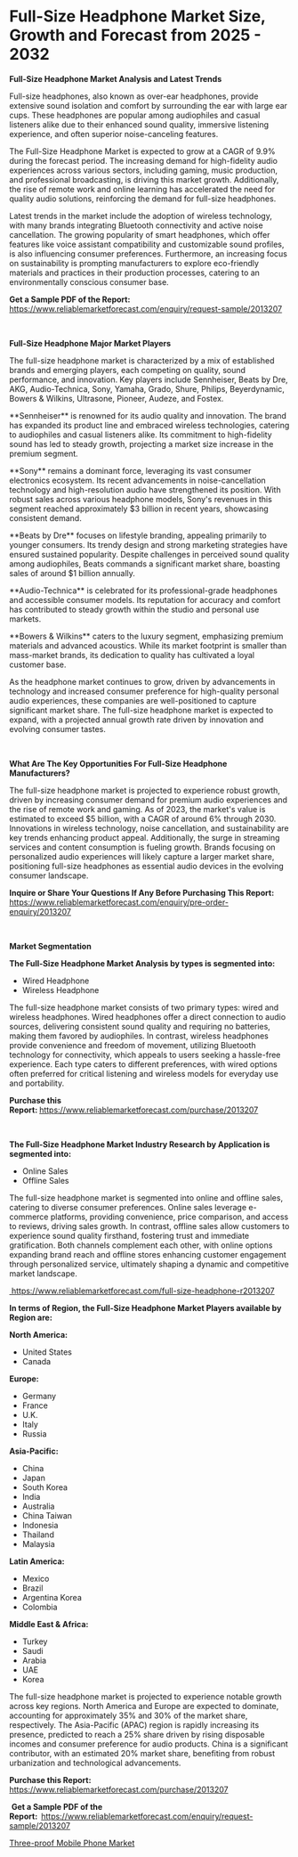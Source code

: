 <p><h1>Full-Size Headphone Market Size, Growth and Forecast from 2025 - 2032</h1></p><p><strong>Full-Size Headphone Market Analysis and Latest Trends</strong></p>
<p><p>Full-size headphones, also known as over-ear headphones, provide extensive sound isolation and comfort by surrounding the ear with large ear cups. These headphones are popular among audiophiles and casual listeners alike due to their enhanced sound quality, immersive listening experience, and often superior noise-canceling features. </p><p>The Full-Size Headphone Market is expected to grow at a CAGR of 9.9% during the forecast period. The increasing demand for high-fidelity audio experiences across various sectors, including gaming, music production, and professional broadcasting, is driving this market growth. Additionally, the rise of remote work and online learning has accelerated the need for quality audio solutions, reinforcing the demand for full-size headphones. </p><p>Latest trends in the market include the adoption of wireless technology, with many brands integrating Bluetooth connectivity and active noise cancellation. The growing popularity of smart headphones, which offer features like voice assistant compatibility and customizable sound profiles, is also influencing consumer preferences. Furthermore, an increasing focus on sustainability is prompting manufacturers to explore eco-friendly materials and practices in their production processes, catering to an environmentally conscious consumer base.</p></p>
<p><strong>Get a Sample PDF of the Report:&nbsp;</strong> <a href="https://www.reliablemarketforecast.com/enquiry/request-sample/2013207?utm_campaign=1134&utm_medium=2&utm_source=Github&utm_content=ia&utm_term=10022025&utm_id=full-size-headphone">https://www.reliablemarketforecast.com/enquiry/request-sample/2013207</a></p>
<p>&nbsp;</p>
<p><strong>Full-Size Headphone Major Market Players</strong></p>
<p><p>The full-size headphone market is characterized by a mix of established brands and emerging players, each competing on quality, sound performance, and innovation. Key players include Sennheiser, Beats by Dre, AKG, Audio-Technica, Sony, Yamaha, Grado, Shure, Philips, Beyerdynamic, Bowers & Wilkins, Ultrasone, Pioneer, Audeze, and Fostex.</p><p>**Sennheiser** is renowned for its audio quality and innovation. The brand has expanded its product line and embraced wireless technologies, catering to audiophiles and casual listeners alike. Its commitment to high-fidelity sound has led to steady growth, projecting a market size increase in the premium segment.</p><p>**Sony** remains a dominant force, leveraging its vast consumer electronics ecosystem. Its recent advancements in noise-cancellation technology and high-resolution audio have strengthened its position. With robust sales across various headphone models, Sony's revenues in this segment reached approximately $3 billion in recent years, showcasing consistent demand.</p><p>**Beats by Dre** focuses on lifestyle branding, appealing primarily to younger consumers. Its trendy design and strong marketing strategies have ensured sustained popularity. Despite challenges in perceived sound quality among audiophiles, Beats commands a significant market share, boasting sales of around $1 billion annually.</p><p>**Audio-Technica** is celebrated for its professional-grade headphones and accessible consumer models. Its reputation for accuracy and comfort has contributed to steady growth within the studio and personal use markets.</p><p>**Bowers & Wilkins** caters to the luxury segment, emphasizing premium materials and advanced acoustics. While its market footprint is smaller than mass-market brands, its dedication to quality has cultivated a loyal customer base.</p><p>As the headphone market continues to grow, driven by advancements in technology and increased consumer preference for high-quality personal audio experiences, these companies are well-positioned to capture significant market share. The full-size headphone market is expected to expand, with a projected annual growth rate driven by innovation and evolving consumer tastes.</p></p>
<p>&nbsp;</p>
<p><strong>What Are The Key Opportunities For Full-Size Headphone Manufacturers?</strong></p>
<p><p>The full-size headphone market is projected to experience robust growth, driven by increasing consumer demand for premium audio experiences and the rise of remote work and gaming. As of 2023, the market's value is estimated to exceed $5 billion, with a CAGR of around 6% through 2030. Innovations in wireless technology, noise cancellation, and sustainability are key trends enhancing product appeal. Additionally, the surge in streaming services and content consumption is fueling growth. Brands focusing on personalized audio experiences will likely capture a larger market share, positioning full-size headphones as essential audio devices in the evolving consumer landscape.</p></p>
<p><strong>Inquire or Share Your Questions If Any Before Purchasing This Report:</strong> <a href="https://www.reliablemarketforecast.com/enquiry/pre-order-enquiry/2013207?utm_campaign=1134&utm_medium=2&utm_source=Github&utm_content=ia&utm_term=10022025&utm_id=full-size-headphone">https://www.reliablemarketforecast.com/enquiry/pre-order-enquiry/2013207</a></p>
<p>&nbsp;</p>
<p><strong>Market Segmentation</strong></p>
<p><strong>The Full-Size Headphone Market Analysis by types is segmented into:</strong></p>
<p><ul><li>Wired Headphone</li><li>Wireless Headphone</li></ul></p>
<p><p>The full-size headphone market consists of two primary types: wired and wireless headphones. Wired headphones offer a direct connection to audio sources, delivering consistent sound quality and requiring no batteries, making them favored by audiophiles. In contrast, wireless headphones provide convenience and freedom of movement, utilizing Bluetooth technology for connectivity, which appeals to users seeking a hassle-free experience. Each type caters to different preferences, with wired options often preferred for critical listening and wireless models for everyday use and portability.</p></p>
<p><strong>Purchase this Report:&nbsp;</strong><a href="https://www.reliablemarketforecast.com/purchase/2013207?utm_campaign=1134&utm_medium=2&utm_source=Github&utm_content=ia&utm_term=10022025&utm_id=full-size-headphone">https://www.reliablemarketforecast.com/purchase/2013207</a></p>
<p>&nbsp;</p>
<p><strong>The Full-Size Headphone Market Industry Research by Application is segmented into:</strong></p>
<p><ul><li>Online Sales</li><li>Offline Sales</li></ul></p>
<p><p>The full-size headphone market is segmented into online and offline sales, catering to diverse consumer preferences. Online sales leverage e-commerce platforms, providing convenience, price comparison, and access to reviews, driving sales growth. In contrast, offline sales allow customers to experience sound quality firsthand, fostering trust and immediate gratification. Both channels complement each other, with online options expanding brand reach and offline stores enhancing customer engagement through personalized service, ultimately shaping a dynamic and competitive market landscape.</p></p>
<p><a href="https://www.reliablemarketforecast.com/full-size-headphone-r2013207?utm_campaign=1134&utm_medium=2&utm_source=Github&utm_content=ia&utm_term=10022025&utm_id=full-size-headphone">&nbsp;https://www.reliablemarketforecast.com/full-size-headphone-r2013207</a></p>
<p><strong>In terms of Region, the Full-Size Headphone Market Players available by Region are:</strong></p>
<p>
    <p> <strong> North America: </strong>
        <ul>
            <li>United States</li>
            <li>Canada</li>
        </ul>
        </p> 
    <p> <strong> Europe: </strong>
        <ul>
            <li>Germany</li>
            <li>France</li>
            <li>U.K.</li>
            <li>Italy</li>
            <li>Russia</li>
        </ul>
        </p> 
    <p> <strong> Asia-Pacific: </strong>
        <ul>
            <li>China</li>
            <li>Japan</li>
            <li>South Korea</li>
            <li>India</li>
            <li>Australia</li>
            <li>China Taiwan</li>
            <li>Indonesia</li>
            <li>Thailand</li>
            <li>Malaysia</li>
        </ul>
        </p> 
    <p> <strong> Latin America: </strong>
        <ul>
            <li>Mexico</li>
            <li>Brazil</li>
            <li>Argentina Korea</li>
            <li>Colombia</li>
        </ul>
        </p> 
    <p> <strong> Middle East & Africa: </strong>
        <ul>
            <li>Turkey</li>
            <li>Saudi</li>
            <li>Arabia</li>
            <li>UAE</li>
            <li>Korea</li>
        </ul>
    </p>
    </p>
<p><p>The full-size headphone market is projected to experience notable growth across key regions. North America and Europe are expected to dominate, accounting for approximately 35% and 30% of the market share, respectively. The Asia-Pacific (APAC) region is rapidly increasing its presence, predicted to reach a 25% share driven by rising disposable incomes and consumer preference for audio products. China is a significant contributor, with an estimated 20% market share, benefiting from robust urbanization and technological advancements.</p></p>
<p><strong>Purchase this Report: </strong><a href="https://www.reliablemarketforecast.com/purchase/2013207?utm_campaign=1134&utm_medium=2&utm_source=Github&utm_content=ia&utm_term=10022025&utm_id=full-size-headphone">https://www.reliablemarketforecast.com/purchase/2013207</a></p>
<p>&nbsp;<strong>Get a Sample PDF of the Report:&nbsp;&nbsp;</strong><a href="https://www.reliablemarketforecast.com/enquiry/request-sample/2013207?utm_campaign=1134&utm_medium=2&utm_source=Github&utm_content=ia&utm_term=10022025&utm_id=full-size-headphone">https://www.reliablemarketforecast.com/enquiry/request-sample/2013207</a></p>
<p><strong></strong></p>
<p><p><a href="https://github.com/BryceTownsendr/Market-Research-Report-List-7/blob/main/three-proof-mobile-phone-market.md?utm_campaign=1134&utm_medium=2&utm_source=Github&utm_content=ia&utm_term=10022025&utm_id=full-size-headphone">Three-proof Mobile Phone Market</a></p></p>